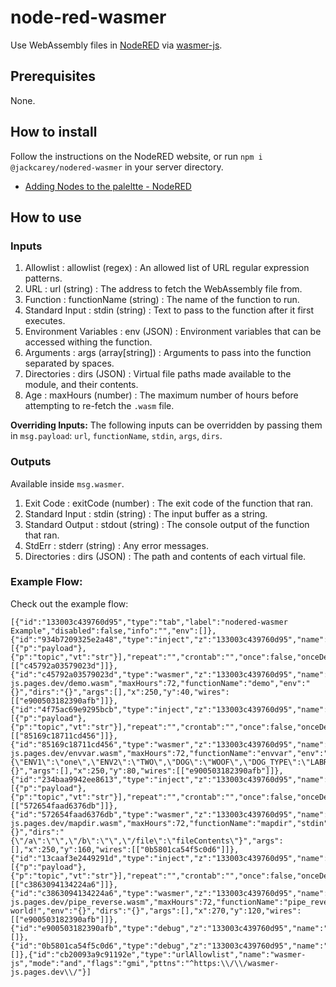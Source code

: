 # node-red-wasmer

Use WebAssembly files in [NodeRED](https://nodered.org/) via [wasmer-js](wasmer-js).

## Prerequisites

None.

## How to install

Follow the instructions on the NodeRED website, or run `npm i @jackcarey/nodered-wasmer` in your server directory.

- [Adding Nodes to the paleltte - NodeRED](https://nodered.org/docs/user-guide/runtime/adding-nodes)

## How to use

### Inputs
1. Allowlist
   : allowlist (regex) : An allowed list of URL regular expression patterns.
2. URL
   : url (string) : The address to fetch the WebAssembly file from.
3. Function
   : functionName (string) : The name of the function to run.
4. Standard Input
   : stdin (string) : Text to pass to the function after it first executes.
5. Environment Variables
   : env (JSON) : Environment variables that can be accessed withing the function.
6. Arguments
   : args (array[string]) : Arguments to pass into the function separated by spaces.
7. Directories
   : dirs (JSON) : Virtual file paths made available to the module, and their contents.
8. Age
   : maxHours (number) : The maximum number of hours before attempting to re-fetch the `.wasm` file.
   
**Overriding Inputs:** The following inputs can be overridden by passing them in `msg.payload`: `url`, `functionName`, `stdin`, `args`, `dirs`.
### Outputs
Available inside `msg.wasmer`.
1. Exit Code
   : exitCode (number) : The exit code of the function that ran.
2. Standard Input
   : stdin (string) : The input buffer as a string.
3. Standard Output
   : stdout (string) : The console output of the function that ran.
4. StdErr
   : stderr (string) : Any error messages.
5. Directories
   : dirs (JSON) : The path and contents of each virtual file.

### Example Flow:

Check out the example flow:

```
[{"id":"133003c439760d95","type":"tab","label":"nodered-wasmer Example","disabled":false,"info":"","env":[]},{"id":"934b7209325e2a48","type":"inject","z":"133003c439760d95","name":"","props":[{"p":"payload"},{"p":"topic","vt":"str"}],"repeat":"","crontab":"","once":false,"onceDelay":0.1,"topic":"","payload":"","payloadType":"date","x":100,"y":40,"wires":[["c45792a03579023d"]]},{"id":"c45792a03579023d","type":"wasmer","z":"133003c439760d95","name":"","allowlist":"cb20093a9c91192e","url":"https://wasmer-js.pages.dev/demo.wasm","maxHours":72,"functionName":"demo","env":"{}","dirs":"{}","args":[],"x":250,"y":40,"wires":[["e900503182390afb"]]},{"id":"4f75ac69e9295bcb","type":"inject","z":"133003c439760d95","name":"","props":[{"p":"payload"},{"p":"topic","vt":"str"}],"repeat":"","crontab":"","once":false,"onceDelay":0.1,"topic":"","payload":"","payloadType":"date","x":100,"y":80,"wires":[["85169c18711cd456"]]},{"id":"85169c18711cd456","type":"wasmer","z":"133003c439760d95","name":"","allowlist":"cb20093a9c91192e","url":"https://wasmer-js.pages.dev/envvar.wasm","maxHours":72,"functionName":"envvar","env":"{\"ENV1\":\"one\",\"ENV2\":\"TWO\",\"DOG\":\"WOOF\",\"DOG_TYPE\":\"LABRADOR\"}","dirs":"{}","args":[],"x":250,"y":80,"wires":[["e900503182390afb"]]},{"id":"234baa9942ee8613","type":"inject","z":"133003c439760d95","name":"","props":[{"p":"payload"},{"p":"topic","vt":"str"}],"repeat":"","crontab":"","once":false,"onceDelay":0.1,"topic":"","payload":"","payloadType":"date","x":100,"y":160,"wires":[["572654faad6376db"]]},{"id":"572654faad6376db","type":"wasmer","z":"133003c439760d95","name":"","allowlist":"cb20093a9c91192e","url":"https://wasmer-js.pages.dev/mapdir.wasm","maxHours":72,"functionName":"mapdir","stdin":"","env":"{}","dirs":"{\"/a\":\"\",\"/b\":\"\",\"/file\":\"fileContents\"}","args":[],"x":250,"y":160,"wires":[["0b5801ca54f5c0d6"]]},{"id":"13caaf3e2449291d","type":"inject","z":"133003c439760d95","name":"","props":[{"p":"payload"},{"p":"topic","vt":"str"}],"repeat":"","crontab":"","once":false,"onceDelay":0.1,"topic":"","payload":"","payloadType":"date","x":100,"y":120,"wires":[["c3863094134224a6"]]},{"id":"c3863094134224a6","type":"wasmer","z":"133003c439760d95","name":"","allowlist":"cb20093a9c91192e","url":"https://wasmer-js.pages.dev/pipe_reverse.wasm","maxHours":72,"functionName":"pipe_reverse","stdin":"Hello world!","env":"{}","dirs":"{}","args":[],"x":270,"y":120,"wires":[["e900503182390afb"]]},{"id":"e900503182390afb","type":"debug","z":"133003c439760d95","name":"stdout","active":true,"tosidebar":true,"console":false,"tostatus":false,"complete":"wasmer.stdout","targetType":"msg","statusVal":"","statusType":"auto","x":430,"y":80,"wires":[]},{"id":"0b5801ca54f5c0d6","type":"debug","z":"133003c439760d95","name":"wasmer","active":true,"tosidebar":true,"console":false,"tostatus":false,"complete":"wasmer","targetType":"msg","statusVal":"","statusType":"auto","x":440,"y":160,"wires":[]},{"id":"cb20093a9c91192e","type":"urlAllowlist","name":"wasmer-js","mode":"and","flags":"gmi","pttns":"^https:\\/\\/wasmer-js.pages.dev\\/"}]
```
